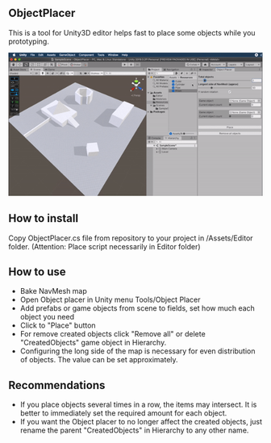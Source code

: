 ## ObjectPlacer
This is a tool for Unity3D editor helps fast to place some objects while you prototyping.

![Object palcer in work](https://github.com/KotikovD/ObjectPlacer/blob/master/GIFVideo.gif "Object palcer in work")

## How to install
Copy ObjectPlacer.cs file from repository to your project in /Assets/Editor folder. (Attention: Place script necessarily in Editor folder)

## How to use
- Bake NavMesh map
- Open Object placer in Unity menu Tools/Object Placer
- Add prefabs or game objects from scene to fields, set how much each object you need
- Click to "Place" button
- For remove created objects click "Remove all" or delete "CreatedObjects" game object in Hierarchy.
- Configuring the long side of the map is necessary for even distribution of objects. The value can be set approximately.

## Recommendations
- If you place objects several times in a row, the items may intersect. It is better to immediately set the required amount for each object.
- If you want the Object placer to no longer affect the created objects, just rename the parent "CreatedObjects" in Hierarchy to any other name.
